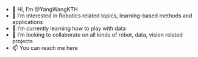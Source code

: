 - 👋 Hi, I’m @YangWangKTH
- 👀 I’m interested in Robotics related topics, learning-based methods and applications
- 🌱 I’m currently learning how to play with data
- 💞️ I’m looking to collaborate on all kinds of robot, data, vision related projects
- 📫 You can reach me here

<!---
YangWangKTH/YangWangKTH is a ✨ special ✨ repository because its `README.md` (this file) appears on your GitHub profile.
You can click the Preview link to take a look at your changes.
--->
